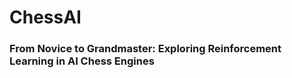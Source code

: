 # ChessAI

### From Novice to Grandmaster: Exploring Reinforcement Learning in AI Chess Engines

#### 



